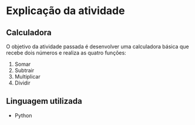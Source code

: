 # Explicação da atividade

## Calculadora

O objetivo da atividade passada é desenvolver uma calculadora básica que recebe dois números e realiza as quatro funções:

1. Somar
2. Subtrair
3. Multiplicar
4. Dividir

## Linguagem utilizada

- Python
